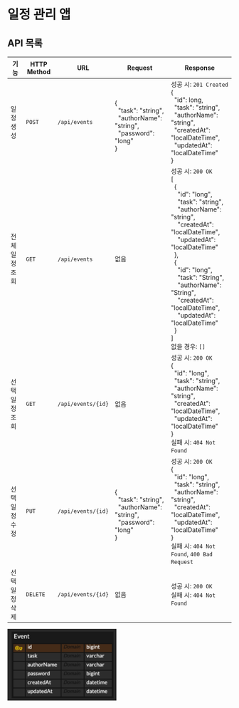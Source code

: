# 일정 관리 앱

## API 목록

| 기능 | HTTP Method | URL | Request                                                                                                                | Response                                                                                                                                                                                                                                                                                                                                                                                                                                                                                                                                                                                                                                 |
|------|------------|-----|------------------------------------------------------------------------------------------------------------------------|------------------------------------------------------------------------------------------------------------------------------------------------------------------------------------------------------------------------------------------------------------------------------------------------------------------------------------------------------------------------------------------------------------------------------------------------------------------------------------------------------------------------------------------------------------------------------------------------------------------------------------------|
| 일정 생성 | `POST` | `/api/events` | <br>{<br>&nbsp;&nbsp;"task": "string", <br>&nbsp;&nbsp;"authorName": "string", <br>&nbsp;&nbsp;"password": "long"<br>} | 성공 시: `201 Created`<br>{<br>&nbsp;&nbsp;"id": long, <br>&nbsp;&nbsp;"task": "string", <br>&nbsp;&nbsp;"authorName": "string", <br>&nbsp;&nbsp;"createdAt": "localDateTime", <br>&nbsp;&nbsp;"updatedAt": "localDateTime"<br>}                                                                                                                                                                                                                                                                                                                                                                                                            |
| 전체 일정 조회 | `GET` | `/api/events` | 없음                                                                                                                     | 성공 시: `200 OK`<br>[<br>&nbsp;&nbsp;{<br>&nbsp;&nbsp;&nbsp;&nbsp;"id": "long", <br>&nbsp;&nbsp;&nbsp;&nbsp;"task": "string", <br>&nbsp;&nbsp;&nbsp;&nbsp;"authorName": "string", <br>&nbsp;&nbsp;&nbsp;&nbsp;"createdAt": "localDateTime", <br>&nbsp;&nbsp;&nbsp;&nbsp;"updatedAt": "localDateTime"<br>&nbsp;&nbsp;},<br>&nbsp;&nbsp;{<br>&nbsp;&nbsp;&nbsp;&nbsp;"id": "long", <br>&nbsp;&nbsp;&nbsp;&nbsp;"task": "String", <br>&nbsp;&nbsp;&nbsp;&nbsp;"authorName": "String", <br>&nbsp;&nbsp;&nbsp;&nbsp;"createdAt": "localDateTime", <br>&nbsp;&nbsp;&nbsp;&nbsp;"updatedAt": "localDateTime"<br>&nbsp;&nbsp;}<br>]<br>없을 경우: `[]` |
| 선택 일정 조회 | `GET` | `/api/events/{id}` | 없음                                                                                                                     | 성공 시: `200 OK`<br>{<br>&nbsp;&nbsp;"id": "long", <br>&nbsp;&nbsp;"task": "string", <br>&nbsp;&nbsp;"authorName": "string", <br>&nbsp;&nbsp;"createdAt": "localDateTime", <br>&nbsp;&nbsp;"updatedAt": "localDateTime"<br>}<br>실패 시: `404 Not Found`                                                                                                                                                                                                                                                                                                                                                                                      |
| 선택 일정 수정 | `PUT` | `/api/events/{id}` | <br>{<br>&nbsp;&nbsp;"task": "string", <br>&nbsp;&nbsp;"authorName": "string", <br>&nbsp;&nbsp;"password": "long"<br>} | 성공 시: `200 OK`<br>{<br>&nbsp;&nbsp;"id": "long", <br>&nbsp;&nbsp;"task": "string", <br>&nbsp;&nbsp;"authorName": "string", <br>&nbsp;&nbsp;"createdAt": "localDateTime", <br>&nbsp;&nbsp;"updatedAt": "localDateTime"<br>}<br>실패 시: `404 Not Found`, `400 Bad Request`                                                                                                                                                                                                                                                                                                                                                       |
| 선택 일정 삭제 | `DELETE` | `/api/events/{id}` | 없음                                                                                                                     | 성공 시: `200 OK`<br>실패 시: `404 Not Found`                                                                                                                                                                                                                                                                                                                                                                                                                                                                                                                                                                                                  |


![img_1.png](img_1.png)